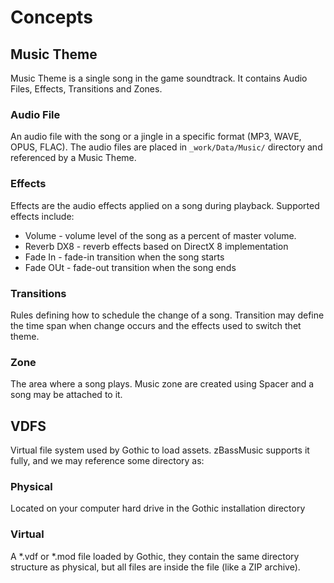 # Concepts

## Music Theme

Music Theme is a single song in the game soundtrack. It contains Audio Files, Effects, Transitions and Zones.

### Audio File

An audio file with the song or a jingle in a specific format (MP3, WAVE, OPUS, FLAC). 
The audio files are placed in `_work/Data/Music/` directory and referenced by a Music Theme.

### Effects

Effects are the audio effects applied on a song during playback. Supported effects include:

* Volume - volume level of the song as a percent of master volume.
* Reverb DX8 - reverb effects based on DirectX 8 implementation
* Fade In - fade-in transition when the song starts
* Fade OUt - fade-out transition when the song ends

### Transitions

Rules defining how to schedule the change of a song. Transition may define the time span when change
occurs and the effects used to switch thet theme.

### Zone

The area where a song plays. Music zone are created using Spacer and a song may be attached to it.

## VDFS

Virtual file system used by Gothic to load assets. zBassMusic supports it fully, and we may reference some directory as:

### Physical

Located on your computer hard drive in the Gothic installation directory

### Virtual

A *.vdf or *.mod file loaded by Gothic, they contain the same directory structure as physical, 
but all files are inside the file (like a ZIP archive).